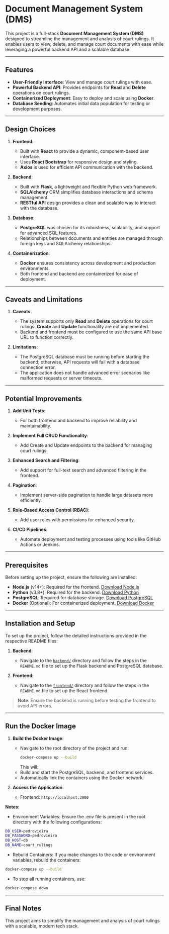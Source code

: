 # Document Management System (DMS)

This project is a full-stack **Document Management System (DMS)** designed to streamline the management and analysis of court rulings. It enables users to view, delete, and manage court documents with ease while leveraging a powerful backend API and a scalable database.

---

## Features

- **User-Friendly Interface**: View and manage court rulings with ease.
- **Powerful Backend API**: Provides endpoints for **Read** and **Delete** operations on court rulings.
- **Containerized Deployment**: Easy to deploy and scale using **Docker**.
- **Database Seeding**: Automates initial data population for testing or development purposes.

---

## Design Choices

1. **Frontend**:
   - Built with **React** to provide a dynamic, component-based user interface.
   - Uses **React Bootstrap** for responsive design and styling.
   - **Axios** is used for efficient API communication with the backend.

2. **Backend**:
   - Built with **Flask**, a lightweight and flexible Python web framework.
   - **SQLAlchemy** ORM simplifies database interactions and schema management.
   - **RESTful API** design provides a clean and scalable way to interact with the database.

3. **Database**:
   - **PostgreSQL** was chosen for its robustness, scalability, and support for advanced SQL features.
   - Relationships between documents and entities are managed through foreign keys and SQLAlchemy relationships.

4. **Containerization**:
   - **Docker** ensures consistency across development and production environments.
   - Both frontend and backend are containerized for ease of deployment.

---

## Caveats and Limitations

1. **Caveats**:
   - The system supports only **Read** and **Delete** operations for court rulings. **Create** and **Update** functionality are not implemented.
   - Backend and frontend must be configured to use the same API base URL to function correctly.

2. **Limitations**:
   - The PostgreSQL database must be running before starting the backend; otherwise, API requests will fail with a database connection error.
   - The application does not handle advanced error scenarios like malformed requests or server timeouts.

---

## Potential Improvements

1. **Add Unit Tests**:
   - For both frontend and backend to improve reliability and maintainability.

2. **Implement Full CRUD Functionality**:
   - Add Create and Update endpoints to the backend for managing court rulings.

3. **Enhanced Search and Filtering**:
   - Add support for full-text search and advanced filtering in the frontend.

4. **Pagination**:
   - Implement server-side pagination to handle large datasets more efficiently.

5. **Role-Based Access Control (RBAC)**:
   - Add user roles with permissions for enhanced security.

6. **CI/CD Pipelines**:
   - Automate deployment and testing processes using tools like GitHub Actions or Jenkins.

---

## Prerequisites

Before setting up the project, ensure the following are installed:

- **Node.js** (v14+): Required for the frontend. [Download Node.js](https://nodejs.org/)
- **Python** (v3.8+): Required for the backend. [Download Python](https://www.python.org/)
- **PostgreSQL**: Required for database storage. [Download PostgreSQL](https://www.postgresql.org/)
- **Docker** (Optional): For containerized deployment. [Download Docker](https://www.docker.com/)

---

## Installation and Setup

To set up the project, follow the detailed instructions provided in the respective README files:

1. **Backend**:
   - Navigate to the [`backend/`](./backend/) directory and follow the steps in the `README.md` file to set up the Flask backend and PostgreSQL database.

2. **Frontend**:
   - Navigate to the [`frontend/`](./frontend/) directory and follow the steps in the `README.md` file to set up the React frontend.

> **Note**: Ensure the backend is running before testing the frontend to avoid API errors.

---

## Run the Docker Image

1. **Build the Docker Image**:
   - Navigate to the root directory of the project and run:
     ```bash
     docker-compose up --build
     ```
        This will:
    - Build and start the PostgreSQL, backend, and frontend services.
    - Automatically link the containers using the Docker network.

2. **Access the Application**:
   - Frontend: `http://localhost:3000`

**Notes**:

- Environment Variables: Ensure the .env file is present in the root directory with the following configurations:
```bash
DB_USER=pedrovieira
DB_PASSWORD=pedrovieira
DB_HOST=db
DB_NAME=court_rulings
```

- Rebuild Containers: If you make changes to the code or environment variables, rebuild the containers:
```bash
docker-compose up --build
```

- To stop all running containers, use:
```bash
docker-compose down
```

---

## Final Notes

This project aims to simplify the management and analysis of court rulings with a scalable, modern tech stack.